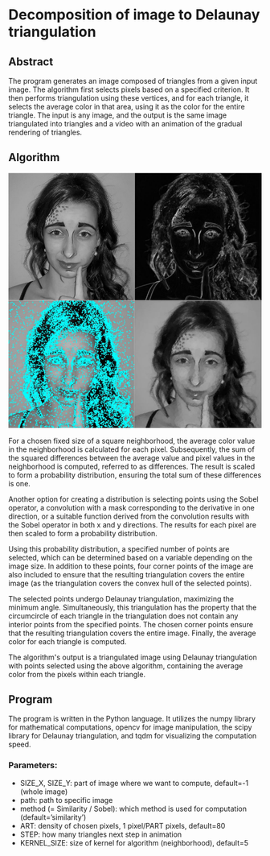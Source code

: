 # Decomposition of image to Delaunay triangulation


## Abstract

The program generates an image composed of triangles from a given input image. The algorithm first selects pixels based on a specified criterion. It then performs triangulation using these vertices, and for each triangle, it selects the average color in that area, using it as the color for the entire triangle. The input is any image, and the output is the same image triangulated into triangles and a video with an animation of the gradual rendering of triangles.

## Algorithm

<img src="images/adel_delaunay.png" width="550" title="Adel triangles">

For a chosen fixed size of a square neighborhood, the average color value in the neighborhood is calculated for each pixel. Subsequently, the sum of the squared differences between the average value and pixel values in the neighborhood is computed, referred to as differences. The result is scaled to form a probability distribution, ensuring the total sum of these differences is one.

Another option for creating a distribution is selecting points using the Sobel operator, a convolution with a mask corresponding to the derivative in one direction, or a suitable function derived from the convolution results with the Sobel operator in both x and y directions. The results for each pixel are then scaled to form a probability distribution.

Using this probability distribution, a specified number of points are selected, which can be determined based on a variable depending on the image size. In addition to these points, four corner points of the image are also included to ensure that the resulting triangulation covers the entire image (as the triangulation covers the convex hull of the selected points).

The selected points undergo Delaunay triangulation, maximizing the minimum angle. Simultaneously, this triangulation has the property that the circumcircle of each triangle in the triangulation does not contain any interior points from the specified points. The chosen corner points ensure that the resulting triangulation covers the entire image. Finally, the average color for each triangle is computed.

The algorithm's output is a triangulated image using Delaunay triangulation with points selected using the above algorithm, containing the average color from the pixels within each triangle.

## Program

The program is written in the Python language. It utilizes the numpy library for mathematical computations, opencv for image manipulation, the scipy library for Delaunay triangulation, and tqdm for visualizing the computation speed.

### Parameters:

- SIZE_X, SIZE_Y: part of image where we want to compute, default=-1 (whole image)
- path: path to specific image
- method (= Similarity / Sobel): which method is used for computation (default=’similarity’)
- ART: density of chosen pixels, 1 pixel/PART pixels, default=80
- STEP: how many triangles next step in animation
- KERNEL_SIZE: size of kernel for algorithm (neighborhood), default=5
